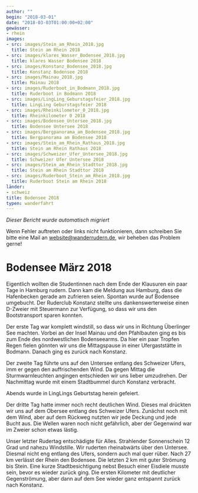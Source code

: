 ```yaml
---
author: ""
begin: "2018-03-01"
date: "2018-03-03T01:00:00+02:00"
gewässer:
- rhein
images:
- src: images/Stein_am_Rhein_2018.jpg
  title: Stein am Rhein 2018
- src: images/klares_Wasser_Bodensee_2018.jpg
  title: klares Wasser Bodensee 2018
- src: images/Konstanz_Bodensee_2018.jpg
  title: Konstanz Bodensee 2018
- src: images/Mainau_2018.jpg
  title: Mainau 2018
- src: images/Ruderboot_in_Bodmann_2018.jpg
  title: Ruderboot in Bodmann 2018
- src: images/LingLing_Geburstagsfeier_2018.jpg
  title: LingLing Geburstagsfeier 2018
- src: images/Rheinkilometer_0_2018.jpg
  title: Rheinkilometer 0 2018
- src: images/Bodensee_Untersee_2018.jpg
  title: Bodensee Untersee 2018
- src: images/Bergpanorama_am_Bodensee_2018.jpg
  title: Bergpanorama am Bodensee 2018
- src: images/Stein_am_Rhein_Rathaus_2018.jpg
  title: Stein am Rhein Rathaus 2018
- src: images/Schweizer_Ufer_Untersee_2018.jpg
  title: Schweizer Ufer Untersee 2018
- src: images/Stein_am_Rhein_Stadttor_2018.jpg
  title: Stein am Rhein Stadttor 2018
- src: images/Ruderboot_Stein_am_Rhein_2018.jpg
  title: Ruderboot Stein am Rhein 2018
länder:
- schweiz
title: Bodensee 2018
typen: wanderfahrt
---
```



*Dieser Bericht wurde automatisch migriert*

Wenn Fehler auftreten oder links nicht funktionieren, dann schreiben Sie bitte eine Mail an website@wanderrudern.de, wir beheben das Problem gerne!



# Bodensee März 2018


Eigentlich wollten die Studentinnen nach dem Ende der Klausuren ein paar Tage in Hamburg rudern. Dann kam die Meldung aus Hamburg, dass die Hafenbecken gerade am zufrieren seien. Spontan wurde auf Bodensee umgebucht. Der Ruderclub Konstanz stellte uns dankenswerterweise einen D-Zweier mit Steuermann zur Verfügung, so dass wir uns den Bootstransport sparen konnten.

Der erste Tag war komplett windstill, so dass wir uns in Richtung Überlinger See machten. Vorbei an der Insel Mainau und den Pfahlbauten ging es bis zum Ende des nordwestlichen Bodenseearms. Da hier ein paar Tropfen Regen fielen gönnten wir uns die Mittagspause in einer Ufergaststätte in Bodmann. Danach ging es zurück nach Konstanz.

Der zweite Tag führte uns auf den Untersee entlang des Schweizer Ufers, imm er gegen den auffrischenden Wind. Da gegen Mittag die Sturmwarnleuchten angingen entschieden wir uns lieber umzudrehen. Der Nachmittag wurde mit einem Stadtbummel durch Konstanz verbracht.

Abends wurde in LingLings Geburtstag herein gefeiert.

Der dritte Tag hatte immer noch recht deutlichen Wind. Dieses mal drückten wir uns auf dem Obersee entlang des Schweizer Ufers. Zunächst noch mit dem Wind, aber auf dem Rückweg nutzten wir jede Deckung und jede Bucht aus. Die Wellen waren noch nicht gefährlich, aber der Gegenwind war im Zweier schon etwas lästig.

Unser letzter Rudertag entschädigte für Alles. Strahlender Sonnenschein 12 Grad und nahezu Windstille. Wir ruderten rheinabwärts über den Untersee. Diesmal nicht eng entlang des Ufers, sondern auch mal quer rüber. Nach 27 km verlässt der Rhein den Bodensee. Die letzten 2 km mit guter Strömung bis Stein. Eine kurze Stadtbesichtigung nebst Besuch einer Eisdiele musste sein, bevor es wieder zurück ging. Die ersten Kilometer mit deutlicher Gegenströmung, aber dann auf dem See wieder ganz entspannt zurück nach Konstanz.
